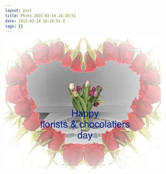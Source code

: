 ```yaml
---
layout: post
title: Photo 2015-02-14 16:18:51
date: 2015-02-14 16:18:51 Z
tags: []
---
```

![](/media/2015/02/110992944379.jpg)
